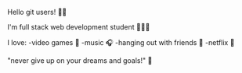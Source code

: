 Hello git users! 🤙🏼

I'm full stack web development student 👩🏻‍💻

I love:
  -video games 👾 
  -music 🎧
  -hanging out with friends 👥
  -netflix 🍿

"never give up on your dreams and goals!" 🌱
